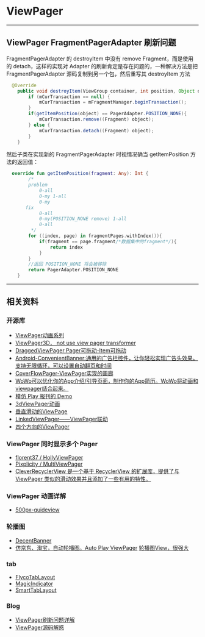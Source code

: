 # ViewPager

---
## ViewPager FragmentPagerAdapter 刷新问题

FragmentPagerAdapter 的 destroyItem 中没有 remove Fragment，而是使用的 detach，这样的实现对 Adapter 的刷新肯定是存在问题的，一种解决方法是把 FragmentPagerAdapter 源码复制到另一个包，然后重写其 destroyItem 方法

```java
  @Override
    public void destroyItem(ViewGroup container, int position, Object object) {
        if (mCurTransaction == null) {
            mCurTransaction = mFragmentManager.beginTransaction();
        }
        if(getItemPosition(object) == PagerAdapter.POSITION_NONE){
            mCurTransaction.remove((Fragment) object);
        } else {
            mCurTransaction.detach((Fragment) object);
        }
    }
```

然后子类在实现新的 FragmentPagerAdapter 时视情况确当 getItemPosition 方法的返回值：

```kotlin
  override fun getItemPosition(fragment: Any): Int {
        /*
        problem
            0-all
            0-my 1-all
            0-my
       fix
            0-all
            0-my(POSITION_NONE remove) 1-all
            0-all
         */
        for ((index, page) in fragmentPages.withIndex()){
            if(fragment == page.fragment/*数据集中的fragment*/){
                return index
            }
        }
        //返回 POSITION_NONE 将会被移除
        return PagerAdapter.POSITION_NONE
    }
```

---
## 相关资料

### 开源库

- [ViewPager动画系列]( http://www.lightskystreet.com/2014/12/15/viewpager-anim/)
- [ViewPager3D， not use view pager transformer ](https://github.com/geminiwen/AndroidCubeDemo)
- [DraggedViewPager Pager可拖动-Item可拖动](https://github.com/yueban/DraggedViewPager)
- [Android-ConvenientBanner:通用的广告栏控件，让你轻松实现广告头效果。支持无限循环，可以设置自动翻页和时间](https://github.com/saiwu-bigkoo/Android-ConvenientBanner)
- [CoverFlowPager-ViewPager实现的画廊](https://github.com/Hongchae/CoverFlowPager)
- [WoWo可以优化你的App介绍/引导页面，制作你的App简历。WoWo将动画和viewpager结合起来。](https://github.com/Nightonke/WoWoViewPager/blob/master/README-ZH.md)
- [模仿 Play 报刊的 Demo](https://github.com/naman14/PlayNewsStandDemo)
- [3dViewPager动画](https://github.com/ToxicBakery/ViewPagerTransforms)
- [垂直滑动的ViewPage](https://github.com/Telenav/ExpandablePager)
- [LinkedViewPager——ViewPager联动](https://github.com/jianghejie/LinkedViewPager)
- [四个方向的ViewPager](https://github.com/DevLight-Mobile-Agency/InfiniteCycleViewPager)

### ViewPager 同时显示多个 Pager

- [florent37 / HollyViewPager](https://github.com/florent37/HollyViewPager)
- [Pixplicity / MultiViewPager](https://github.com/Pixplicity/MultiViewPager)
- [CleverRecyclerView 是一个基于 RecyclerView 的扩展库，提供了与 ViewPager 类似的滑动效果并且添加了一些有用的特性。](https://github.com/luckyandyzhang/CleverRecyclerView)

###  ViewPager 动画详解

- [500px-guideview](https://github.com/hanks-zyh/500px-guideview)

### 轮播图

- [DecentBanner](https://github.com/chengdazhi/DecentBanner)
- [仿京东、淘宝，自动轮播图。Auto Play ViewPager](https://github.com/xyzlf/AutoPlayViewPager)
[轮播图View，很强大](https://github.com/sayyam/carouselview)

### tab

- [FlycoTabLayout](https://github.com/H07000223/FlycoTabLayout)
- [MagicIndicator](https://github.com/hackware1993/MagicIndicator)
- [SmartTabLayout](https://github.com/ogaclejapan/SmartTabLayout/)

### Blog

- [ViewPager刷新问题详解](http://www.jianshu.com/p/266861496508)
- [ViewPager源码解惑](http://www.jianshu.com/p/85afaf9e8f6e)